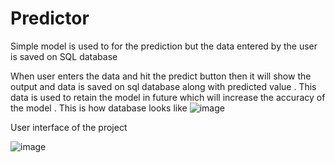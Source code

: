 # Predictor
Simple model is used to for the prediction but the data entered by the user is saved on SQL database 

When user enters the data and hit the predict button then it will show the output and data is saved on sql database along with predicted value .
This data is used to retain the model in future which will increase the accuracy of the model .
This is how database looks like
![image](https://user-images.githubusercontent.com/99127748/155970771-daef51f5-ad47-4556-8ce1-42f32665473e.png)

User interface of the project

![image](https://user-images.githubusercontent.com/99127748/155971914-2e451454-39a9-4582-a0e1-b208f76fda72.png)



